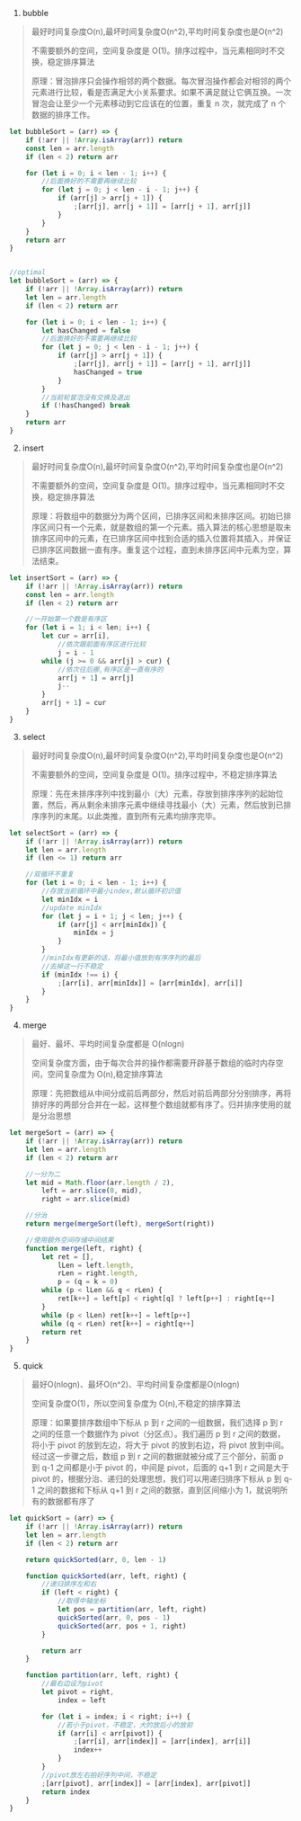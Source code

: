 1. bubble
> 最好时间复杂度O(n),最坏时间复杂度O(n^2),平均时间复杂度也是O(n^2)
>
> 不需要额外的空间，空间复杂度是 O(1)。排序过程中，当元素相同时不交换，稳定排序算法
>
> 原理：冒泡排序只会操作相邻的两个数据。每次冒泡操作都会对相邻的两个元素进行比较，看是否满足大小关系要求。如果不满足就让它俩互换。一次冒泡会让至少一个元素移动到它应该在的位置，重复 n 次，就完成了 n 个数据的排序工作。
```javascript
let bubbleSort = (arr) => {
	if (!arr || !Array.isArray(arr)) return
	const len = arr.length
	if (len < 2) return arr

	for (let i = 0; i < len - 1; i++) {
		//后面换好的不需要再继续比较
		for (let j = 0; j < len - i - 1; j++) {
			if (arr[j] > arr[j + 1]) {
				;[arr[j], arr[j + 1]] = [arr[j + 1], arr[j]]
			}
		}
	}
	return arr
}


//optimal
let bubbleSort = (arr) => {
	if (!arr || !Array.isArray(arr)) return
	let len = arr.length
	if (len < 2) return arr

	for (let i = 0; i < len - 1; i++) {
		let hasChanged = false
		//后面换好的不需要再继续比较
		for (let j = 0; j < len - i - 1; j++) {
			if (arr[j] > arr[j + 1]) {
				;[arr[j], arr[j + 1]] = [arr[j + 1], arr[j]]
				hasChanged = true
			}
		}
		//当前轮冒泡没有交换及退出
		if (!hasChanged) break
	}
	return arr
}
```

2. insert

> 最好时间复杂度O(n),最坏时间复杂度O(n^2),平均时间复杂度也是O(n^2)
>
> 不需要额外的空间，空间复杂度是 O(1)。排序过程中，当元素相同时不交换，稳定排序算法
>
> 原理：将数组中的数据分为两个区间，已排序区间和未排序区间。初始已排序区间只有一个元素，就是数组的第一个元素。插入算法的核心思想是取未排序区间中的元素，在已排序区间中找到合适的插入位置将其插入，并保证已排序区间数据一直有序。重复这个过程，直到未排序区间中元素为空，算法结束。

```javascript
let insertSort = (arr) => {
	if (!arr || !Array.isArray(arr)) return
	const len = arr.length
	if (len < 2) return arr

    //一开始第一个数是有序区
	for (let i = 1; i < len; i++) {
		let cur = arr[i],
			//依次跟前面有序区进行比较
			j = i - 1
		while (j >= 0 && arr[j] > cur) {
			//依次往后挪,有序区是一直有序的
			arr[j + 1] = arr[j]
			j--
		}
		arr[j + 1] = cur
	}
}
```

3. select

> 最好时间复杂度O(n),最坏时间复杂度O(n^2),平均时间复杂度也是O(n^2)
>
> 不需要额外的空间，空间复杂度是 O(1)。排序过程中，不稳定排序算法
>
> 原理：先在未排序序列中找到最小（大）元素，存放到排序序列的起始位置，然后，再从剩余未排序元素中继续寻找最小（大）元素，然后放到已排序序列的末尾。以此类推，直到所有元素均排序完毕。 
>
```javascript
let selectSort = (arr) => {
	if (!arr || !Array.isArray(arr)) return
	let len = arr.length
	if (len <= 1) return arr

    //双循环不重复
	for (let i = 0; i < len - 1; i++) {
		//存放当前循环中最小index,默认循环初识值
		let minIdx = i
        //update minIdx
		for (let j = i + 1; j < len; j++) {
			if (arr[j] < arr[minIdx]) {
				minIdx = j
			}
		}
		//minIdx有更新的话，将最小值放到有序序列的最后
        //去掉这一行不稳定
		if (minIdx !== i) {
			;[arr[i], arr[minIdx]] = [arr[minIdx], arr[i]]
		}
	}
}
```

4. merge

> 最好、最坏、平均时间复杂度都是 O(nlogn)
>
> 空间复杂度方面，由于每次合并的操作都需要开辟基于数组的临时内存空间，空间复杂度为 O(n),稳定排序算法
>
> 原理：先把数组从中间分成前后两部分，然后对前后两部分分别排序，再将排好序的两部分合并在一起，这样整个数组就都有序了。归并排序使用的就是分治思想

```javascript
let mergeSort = (arr) => {
	if (!arr || !Array.isArray(arr)) return
	let len = arr.length
	if (len < 2) return arr

	//一分为二
	let mid = Math.floor(arr.length / 2),
		left = arr.slice(0, mid),
		right = arr.slice(mid)

	//分治
	return merge(mergeSort(left), mergeSort(right))

	//使用额外空间存储中间结果
	function merge(left, right) {
		let ret = [],
			lLen = left.length,
			rLen = right.length,
			p = (q = k = 0)
		while (p < lLen && q < rLen) {
			ret[k++] = left[p] < right[q] ? left[p++] : right[q++]
		}
		while (p < lLen) ret[k++] = left[p++]
		while (q < rLen) ret[k++] = right[q++]
		return ret
	}
}
```
5. quick

> 最好O(nlogn)、最坏O(n^2)、平均时间复杂度都是O(nlogn)
>
> 空间复杂度O(1)，所以空间复杂度为 O(n),不稳定的排序算法
>
> 原理：如果要排序数组中下标从 p 到 r 之间的一组数据，我们选择 p 到 r 之间的任意一个数据作为 pivot（分区点）。我们遍历 p 到 r 之间的数据，将小于 pivot 的放到左边，将大于 pivot 的放到右边，将 pivot 放到中间。经过这一步骤之后，数组 p 到 r 之间的数据就被分成了三个部分，前面 p 到 q-1 之间都是小于 pivot 的，中间是 pivot，后面的 q+1 到 r 之间是大于 pivot 的，根据分治、递归的处理思想，我们可以用递归排序下标从 p 到 q-1 之间的数据和下标从 q+1 到 r 之间的数据，直到区间缩小为 1，就说明所有的数据都有序了

```javascript
let quickSort = (arr) => {
	if (!arr || !Array.isArray(arr)) return
	let len = arr.length
	if (len < 2) return arr

	return quickSorted(arr, 0, len - 1)

	function quickSorted(arr, left, right) {
		//递归排序左和右
		if (left < right) {
			//取得中轴坐标
			let pos = partition(arr, left, right)
			quickSorted(arr, 0, pos - 1)
			quickSorted(arr, pos + 1, right)
		}

		return arr
	}

	function partition(arr, left, right) {
		//最右边设为pivot
		let pivot = right,
			index = left

		for (let i = index; i < right; i++) {
			//若小于pivot，不稳定，大的放后小的放前
			if (arr[i] < arr[pivot]) {
				;[arr[i], arr[index]] = [arr[index], arr[i]]
				index++
			}
		}
		//pivot放左右拍好序列中间，不稳定
		;[arr[pivot], arr[index]] = [arr[index], arr[pivot]]
		return index
	}
}
```
